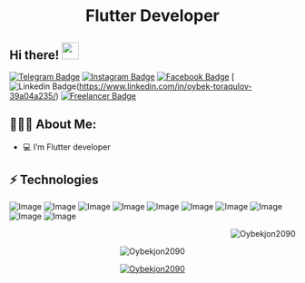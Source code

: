 <h1 align="center">Flutter Developer</h1>

## Hi there! <img src="https://raw.githubusercontent.com/aemmadi/aemmadi/master/wave.gif" width="30px">


[![Telegram Badge](https://img.shields.io/badge/@oybek_torakulov--2CA5E0?style=flat-square&logo=telegram&logoColor=white&link=https://t.me/sukhrobnuraliev)](https://t.me/torakulov_19) 
[![Instagram Badge](https://img.shields.io/badge/oybek_torakulov--E4405F?style=for-the-badge&logo=instagram&logoColor=white)](https://www.instagram.com/1_torakhulov_1/)
[![Facebook Badge](https://img.shields.io/badge/oybek_torakulov-1877F2?style=for-the-badge&logo=facebook&logoColor=white)](https://www.facebook.com/oybek.toraqulov.1)
[![Linkedin Badge](	https://img.shields.io/badge/oybek_torakulov-0077B5?style=for-the-badge&logo=linkedin&logoColor=white)(https://www.linkedin.com/in/oybek-toraqulov-39a04a235/) 
[![Freelancer Badge](	https://img.shields.io/badge/oybek_torakulov-29B2FE?style=for-the-badge&logo=Freelancer&logoColor=white)](https://www.freelancer.com./u/Torakhulov1)
  
<h2 align="left">👨🏻‍💻 About Me:</h2>

- :computer:  I’m Flutter developer


## ⚡ Technologies

![Image](https://img.shields.io/badge/Dart-0175C2?style=for-the-badge&logo=dart&logoColor=white)
![Image](https://img.shields.io/badge/C-00599C?style=for-the-badge&logo=c&logoColor=white)
![Image](https://img.shields.io/badge/MySQL-005C84?style=for-the-badge&logo=mysql&logoColor=white)
![Image](https://img.shields.io/badge/Git-F05032?style=for-the-badge&logo=git&logoColor=white)
![Image](https://img.shields.io/badge/Figma-F24E1E?style=for-the-badge&logo=figma&logoColor=white)
![Image](https://img.shields.io/badge/Visual_Studio_Code-0078D4?style=for-the-badge&logo=visual%20studio%20code&logoColor=white)
![Image](https://img.shields.io/badge/sublime_text-%23575757.svg?&style=for-the-badge&logo=sublime-text&logoColor=important)
![Image](https://img.shields.io/badge/Android_Studio-3DDC84?style=for-the-badge&logo=android-studio&logoColor=white)
![Image](https://img.shields.io/badge/Postman-FF6C37?style=for-the-badge&logo=Postman&logoColor=white)
![Image](https://img.shields.io/badge/MSI%20laptop-FF0000?style=for-the-badge&logo=msi&logoColor=white)

<p align="right"> <img src="https://github-readme-stats.vercel.app/api/top-langs/?username=Oybekjon2090&theme=dark" alt="Oybekjon2090" />

<p align="center"> <img src="https://github-readme-stats.vercel.app/api?username=Oybekjon2090&show_icons=true&theme=gotham" alt="Oybekjon2090" />

<p align="center"> <a href="https://github.com/ryo-ma/github-profile-trophy"><img src="https://github-profile-trophy.vercel.app/?username=Oybekjon2090&theme=onestar&row=1&margin-w=15&margin-h=15&no-bg=true" alt="Oybekjon2090" /></a> </p>
